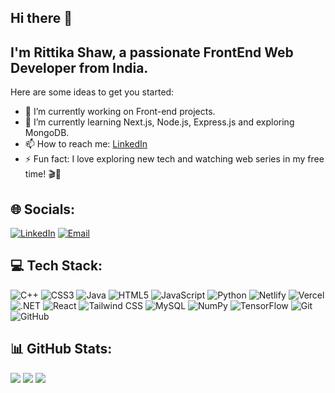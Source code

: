 ## Hi there 👋

## I'm Rittika Shaw, a passionate FrontEnd Web Developer from India.

Here are some ideas to get you started:

- 🔭 I’m currently working on Front-end projects.
- 🌱 I’m currently learning Next.js, Node.js, Express.js and exploring MongoDB.  
- 📫 How to reach me: [LinkedIn](https://www.linkedin.com/in/rittika-shaw-41454023b)
- ⚡ Fun fact: I love exploring new tech and watching web series in my free time! 🎬🚀 

## 🌐 Socials:
[![LinkedIn](https://img.shields.io/badge/LinkedIn-blue?style=for-the-badge&logo=linkedin)](https://www.linkedin.com/in/rittika-shaw-41454023b/)
[![Email](https://img.shields.io/badge/Email-red?style=for-the-badge&logo=gmail)](mailto:shaw.rittika15@gmail.com)

## 💻 Tech Stack:
![C++](https://img.shields.io/badge/C++-blue?style=for-the-badge&logo=c%2B%2B)
![CSS3](https://img.shields.io/badge/CSS3-blue?style=for-the-badge&logo=css3)
![Java](https://img.shields.io/badge/Java-orange?style=for-the-badge&logo=java)
![HTML5](https://img.shields.io/badge/HTML5-red?style=for-the-badge&logo=html5)
![JavaScript](https://img.shields.io/badge/JavaScript-yellow?style=for-the-badge&logo=javascript)
![Python](https://img.shields.io/badge/Python-blue?style=for-the-badge&logo=python)
![Netlify](https://img.shields.io/badge/Netlify-black?style=for-the-badge&logo=netlify)
![Vercel](https://img.shields.io/badge/Vercel-black?style=for-the-badge&logo=vercel)
![.NET](https://img.shields.io/badge/.NET-purple?style=for-the-badge&logo=dotnet)
![React](https://img.shields.io/badge/React-blue?style=for-the-badge&logo=react)
![Tailwind CSS](https://img.shields.io/badge/TailwindCSS-teal?style=for-the-badge&logo=tailwindcss)
![MySQL](https://img.shields.io/badge/MySQL-blue?style=for-the-badge&logo=mysql)
![NumPy](https://img.shields.io/badge/NumPy-blue?style=for-the-badge&logo=numpy)
![TensorFlow](https://img.shields.io/badge/TensorFlow-orange?style=for-the-badge&logo=tensorflow)
![Git](https://img.shields.io/badge/Git-orange?style=for-the-badge&logo=git)
![GitHub](https://img.shields.io/badge/GitHub-black?style=for-the-badge&logo=github)

## 📊 GitHub Stats:
![](https://github-readme-stats.vercel.app/api?username=RittikaShaw&theme=dark&hide_border=false&include_all_commits=true&count_private=true)
![](https://github-readme-streak-stats.herokuapp.com/?user=RittikaShaw&theme=dark&hide_border=false)
![](https://github-readme-stats.vercel.app/api/top-langs/?username=RittikaShaw&theme=dark&hide_border=false&include_all_commits=true&count_private=true&layout=compact)

